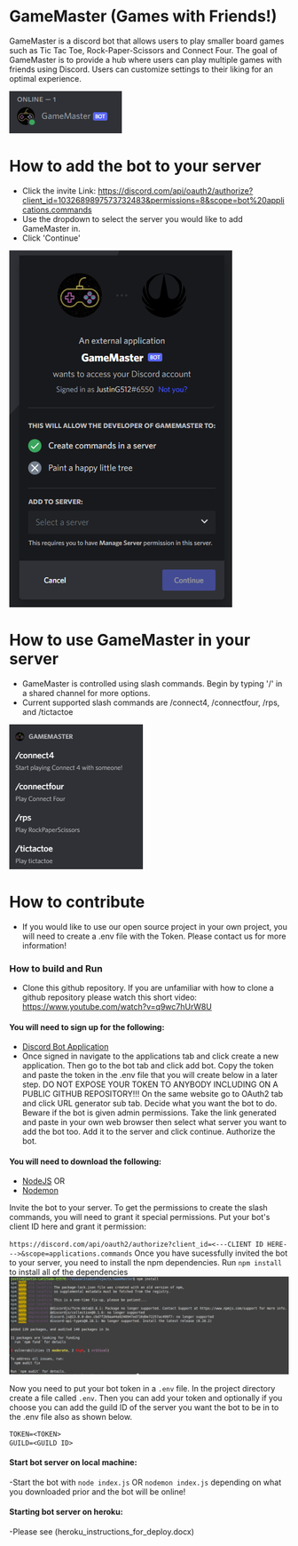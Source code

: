 # GameMaster (Games with Friends!)
GameMaster is a discord bot that allows users to play smaller board games such as Tic Tac Toe, Rock-Paper-Scissors and Connect Four. The goal of GameMaster is to provide a hub where users can play multiple games with friends using Discord. Users can customize settings to their liking for an optimal experience.  

![](images/2022-11-08-22-44-48.png)

# How to add the bot to your server



- Click the invite Link: https://discord.com/api/oauth2/authorize?client_id=1032689897573732483&permissions=8&scope=bot%20applications.commands
- Use the dropdown to select the server you would like to add GameMaster in.
- Click 'Continue'

![](images/2022-11-08-22-45-24.png)

# How to use GameMaster in your server

- GameMaster is controlled using slash commands.  Begin by typing '/' in a shared channel for more options.  
- Current supported slash commands are /connect4, /connectfour, /rps, and /tictactoe

![](images/2022-11-08-22-49-36.png)

# How to contribute

- If you would like to use our open source project in your own project, you will need to create a .env file with the Token.  Please contact us for more information! 

### How to build and Run

- Clone this github repository. If you are unfamiliar with how to clone a github repository please watch this short video: https://www.youtube.com/watch?v=q9wc7hUrW8U

#### You will need to sign up for the following:
-   [Discord Bot Application](https://discord.com/developers)
-   Once signed in navigate to the applications tab and click create a new application. Then go to the bot tab and click add bot. Copy the token and paste the token in the .env file that you will create below in a later step. DO NOT EXPOSE YOUR TOKEN TO ANYBODY INCLUDING ON A PUBLIC GITHUB REPOSITORY!!! On the same website go to OAuth2 tab and click URL generator sub tab. Decide what you want the bot to do. Beware if the bot is given admin permissions. Take the link generated and paste in your own web browser then select what server you want to add the bot too. Add it to the server and click continue. Authorize the bot.

#### You will need to download the following:
-   [NodeJS](https://nodejs.org) OR
-   [Nodemon](https://www.npmjs.com/package/nodemon) 

Invite the bot to your server. To get the permissions to create the slash commands, you will need to grant it special permissions. Put your bot's client ID here and grant it permission:

`https://discord.com/api/oauth2/authorize?client_id=<---CLIENT ID HERE--->&scope=applications.commands`
Once you have sucessfully invited the bot to your server, you need to install the npm dependencies.
Run `npm install` to install all of the dependencies
![](images/npminstall.png)

Now you need to put your bot token in a `.env` file. In the project directory create a file called `.env`. Then you can add your token and optionally if you choose you can add the  guild ID of the server you want the bot to be in to the .env file also as shown below.

```
TOKEN=<TOKEN>
GUILD=<GUILD ID>
```

#### Start bot server on local machine:
-Start the bot with `node index.js` OR `nodemon index.js` depending on what you downloaded prior and the bot will be online!

#### Starting bot server on heroku:
-Please see (heroku_instructions_for_deploy.docx)
